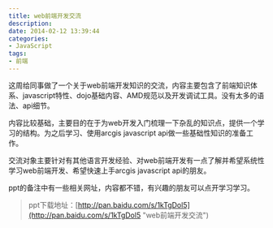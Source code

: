 ```yaml
---
title: web前端开发交流
description: 
date: 2014-02-12 13:39:44
categories:
- JavaScript
tags:
- 前端
---
```

这周给同事做了一个关于web前端开发知识的交流，内容主要包含了前端知识体系、javascript特性、dojo基础内容、AMD规范以及开发调试工具。没有太多的语法、api细节。

内容比较基础，主要目的在于为web开发入门梳理一下杂乱的知识点，提供一个学习的结构。为之后学习、使用arcgis javascript api做一些基础性知识的准备工作。

交流对象主要针对有其他语言开发经验、对web前端开发有一点了解并希望系统性学习web前端开发、希望快速上手arcgis javascript api的朋友。

ppt的备注中有一些相关网址，内容都不错，有兴趣的朋友可以点开学习学习。

> ppt下载地址：[http://pan.baidu.com/s/1kTgDol5](http://pan.baidu.com/s/1kTgDol5 "web前端开发交流")
